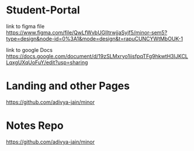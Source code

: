 # Student-Portal
link to figma file <a>https://www.figma.com/file/QwLfWvbUGIItrwjjaSyjf5/minor-sem5?type=design&node-id=0%3A1&mode=design&t=rapuCUNCYWtMbOUK-1</a>

link to google Docs <a>https://docs.google.com/document/d/19zSLMxryo1iisfpqTFg9hkwtH3IJKCLLqxgUXqUoFuY/edit?usp=sharing</a>


# Landing and other Pages
https://github.com/adivya-jain/minor

# Notes Repo
https://github.com/adivya-jain/minor
